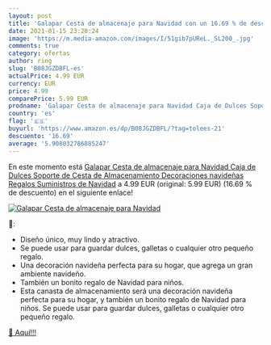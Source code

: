 ```yaml
---
layout: post
title: 'Galapar Cesta de almacenaje para Navidad con un 16.69 % de descuento'
date: 2021-01-15 23:20:24
image: 'https://m.media-amazon.com/images/I/51gib7pUReL._SL200_.jpg'
comments: true
category: ofertas
author: ring
slug: 'B08JGZDBFL-es'
actualPrice: 4.99 EUR
currency: EUR
price: 4.99
comparePrice: 5.99 EUR
prodname: 'Galapar Cesta de almacenaje para Navidad Caja de Dulces Soporte de Cesta de Almacenamiento Decoraciones navideñas Regalos Suministros de Navidad'
country: 'es'
flag: '🇪🇸'
buyurl: 'https://www.amazon.es/dp/B08JGZDBFL/?tag=tolees-21'
descuento: '16.69'
average: '5.908032786885247'
---
```


En este momento está [Galapar Cesta de almacenaje para Navidad Caja de Dulces Soporte de Cesta de Almacenamiento Decoraciones navideñas Regalos Suministros de Navidad](https://www.amazon.es/dp/B08JGZDBFL/?tag=tolees-21) a 4.99 EUR (original: 5.99 EUR) (16.69 %  de descuento) en el siguiente enlace!

[![Galapar Cesta de almacenaje para Navidad](https://m.media-amazon.com/images/I/51gib7pUReL._SL200_.jpg)](https://www.amazon.es/dp/B08JGZDBFL/?tag=tolees-21)

🔎:

- Diseño único, muy lindo y atractivo.
- Se puede usar para guardar dulces, galletas o cualquier otro pequeño regalo.
- Una decoración navideña perfecta para su hogar, que agrega un gran ambiente navideño.
- También un bonito regalo de Navidad para niños.
- Esta canasta de almacenamiento será una decoración navideña perfecta para su hogar, y también un bonito regalo de Navidad para niños. Se puede usar para guardar dulces, galletas o cualquier otro pequeño regalo.

[🛒 Aquí!!!](https://www.amazon.es/dp/B08JGZDBFL/?tag=tolees-21)

